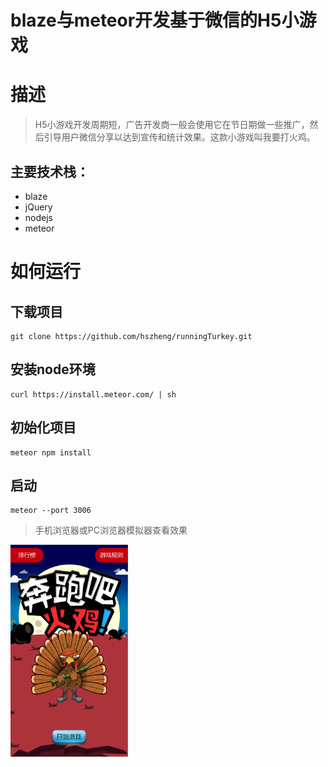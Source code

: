 # blaze与meteor开发基于微信的H5小游戏
# 描述
>H5小游戏开发周期短，广告开发商一般会使用它在节日期做一些推广，然后引导用户微信分享以达到宣传和统计效果。这款小游戏叫我要打火鸡。
## 主要技术栈：
- blaze
- jQuery
- nodejs
- meteor
# 如何运行
## 下载项目
    git clone https://github.com/hszheng/runningTurkey.git
## 安装node环境
    curl https://install.meteor.com/ | sh
## 初始化项目
    meteor npm install
## 启动
    meteor --port 3006
> 手机浏览器或PC浏览器模拟器查看效果
<img src="public/preview.png" width="187.5" height="338.5">
